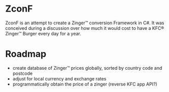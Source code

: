 # ZconF

ZconF is an attempt to create a Zinger&trade; conversion Framework in C#. It was conceived during a discussion over how much it would cost to have a KFC&reg; Zinger&trade; Burger every day for a year.

# Roadmap

- create database of Zinger&trade; prices globally, sorted by country code and postcode
- adjust for local currency and exchange rates
- programmatically obtain the price of a zinger (reverse KFC app API?)

